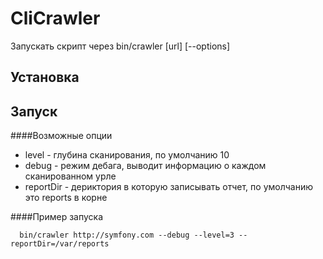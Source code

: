 CliCrawler
==========
Запускать скрипт через bin/crawler [url] [--options]

Установка
---------

Запуск
--------

####Возможные опции

  *  level - глубина сканирования, по умолчанию 10 
  *  debug - режим дебага, выводит информацию о каждом сканированном урле
  *  reportDir - дериктория в которую записывать отчет, по умолчанию это reports в корне

####Пример запуска
~~~
  bin/crawler http://symfony.com --debug --level=3 --reportDir=/var/reports
~~~
